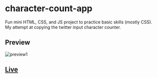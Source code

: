 # character-count-app
Fun mini HTML, CSS, and JS project to practice basic skills (mostly CSS).
My attempt at copying the twitter input character counter.

## Preview
![preview1](https://user-images.githubusercontent.com/67031107/177524333-9e9494c2-b2dd-45ba-9ccc-3d3872c4382a.gif)

## [Live](https://do-jonathan4.github.io/character-count-app/)
